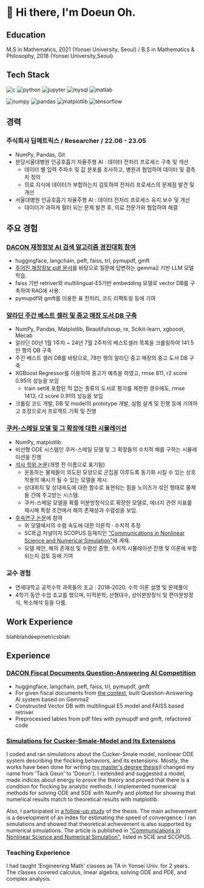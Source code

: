 # :wave: Hi there, I'm Doeun Oh.

## Education
M.S in Mathematics, 2021 (Yonsei University, Seoul) / B.S in Mathematics & Philosophy, 2018 (Yonsei University,Seoul)

## Tech Stack
![c](https://img.shields.io/badge/C-a8b9cc?style=flat-square&logo=c&logoColor=black) ![python](https://img.shields.io/badge/Python-3776ab?style=flat-square&logo=python&logoColor=white) ![jupyter](https://img.shields.io/badge/Jupyter-f37626?style=flat-square&logo=jupyter&logoColor=white) ![mysql](https://img.shields.io/badge/mysql-4479A1?style=flat-square&logo=mysql&logoColor=white) ![matlab](https://img.shields.io/badge/MATLAB-0076a8?style=flat-square&logo=mathworks&logoColor=white)

![numpy](https://img.shields.io/badge/NumPy-013243?style=flat-square&logo=numpy&logoColor=white) ![pandas](https://img.shields.io/badge/pandas-150458?style=flat-square&logo=pandas&logoColor=white) ![matplotlib](https://img.shields.io/badge/matplotlib-11557c?style=flat-square) ![tensorflow](https://img.shields.io/badge/TensorFlow-ff6f00?style=flat-square&logo=tensorflow&logoColor=white)

## 경력
### 주식회사 딥메트릭스 / Researcher / 22.06 - 23.05
- NumPy, Pandas, Git
- 분당서울대병원 인공호흡기 자율주행 AI : 데이터 전처리 프로세스 구축 및 개선
  - 데이터 별 입력 주파수 및 값 분포를 조사하고, 병원과 협업하여 데이터 및 결측치 정의
  - 의료 지식에 데이터가 부합하는지 검토하여 전처리 프로세스의 문제점 발견 및 개선
- 서울대병원 인공호흡기 자율주행 AI : 데이터 전처리 프로세스 유지 보수 및 개선
  - 데이터가 과하게 필터 되는 문제 발견 후, 의료 전문가와 협업하여 해결

## 주요 경험
### [DACON 재정정보 AI 검색 알고리즘 경진대회 참여](https://github.com/theNocturni/WASSUP-DACON-FinAI)
- huggingface, langchain, peft, faiss, trl, pymupdf, gmft
- [주어진 재정정보 pdf 문서](https://dacon.io/competitions/official/236295/overview/description)를 바탕으로 질문에 답변하는 gemma2 기반 LLM 모델 학습.
- faiss 기반 retriver와 multilingual-E5기반 embedding 모델로 vector DB를 구축하여 RAG에 사용.
- pymupdf와 gmft를 이용한 표 전처리, 코드 리팩토링 등에 기여

### [알라딘 주간 베스트 셀러 및 중고 매장 도서 DB 구축](https://github.com/kdt-3-second-Project/aladin_usedbook)
- NumPy, Pandas, Matplotlib, Beautifulsoup, re, Scikit-learn, xgboost, Mecab
- 알라딘 00년 1월 1주차 ~ 24년 7월 2주차의 베스트셀러 목록을 크롤링하여 141.5만 행의 DB 구축
- 주간 베스트 셀러 DB를 바탕으로, 78만 행의 알라딘 중고 매장의 중고 도서 DB 구축
- XGBoost Regressor를 이용하여 중고가 예측을 하였고, rmse 811, r2 score 0.95의 성능을 보임
  - train set에 포함된 적 없는 종류의 도서로 평가를 제한한 경우에도, rmse 1413, r2 score 0.91의 성능을 보임 
- 크롤링 코드 개발, DB 및 model의 prototype 개발, 실험 설계 및 진행 등에 기여하고 조장으로서 프로젝트 기획 및 진행

### [쿠커-스메일 모델 및 그 확장에 대한 시뮬레이션](https://github.com/doeun-235/Cucker-Smale-Model)
- NumPy, matplotlib
- 비선형 ODE 시스템인 쿠커-스메일 모델 및 그 확장들의 수치적 해를 구하는 시뮬레이션을 진행
- [석사 학위 논문](http://www.riss.kr/search/detail/DetailView.do?p_mat_type=be54d9b8bc7cdb09&control_no=c40c7fb1b28114ebffe0bdc3ef48d419)(개명 전 이름으로 표기됨)
  - 운동하는 물체들이 의도된 모양으로 군집을 이루도록 동기화 시킬 수 있는 상호작용의 예시가 될 수 있는 모델을 제시.
  - 상대위치 및 상대속도에 대한 함수로 표현되는 힘을 노이즈가 섞인 형태로 물체들 간에 주고받는 시스템.
  - 쿠커-스메일 모델을 확률 미분방정식으로 확장한 모델로, 에너지 관련 지표를 제시해 특정 조건에서 해의 존재성과 수렴성을 보임.
- [후속연구 논문](https://arxiv.org/abs/2105.07353)에 참여
  - 위 모델에서의 수렴 속도에 대한 이론적 · 수치적 추정
  - SCIE급 저널이자 SCOPUS 등재지인 ["Communications in Nonlinear Science and Numerical Simulation"](https://www.sciencedirect.com/science/article/pii/S1007570422001265?dgcid=coauthor)에 게재.
  - 모델 제안, 해의 존재성 및 수렴성 증명, 수치적 시뮬레이션 진행 및 이론에 부합되는지 검토 등에 기여

### 교수 경험
- 연세대학교 공학수학 과목들의 조교 : 2018-2020. 수학 이론 설명 및 문제풀이
- 4학기 동안 수업 조교를 했으며, 미적분학, 선형대수, 상미분방정식 및 편미분방정식, 복소해석 등을 다룸.

## Work Experience
blahblahdeepmetricsblah

## Experience
### [DACON Fiscal Documents Question-Answering AI Competition](https://github.com/theNocturni/WASSUP-DACON-FinAI)
- huggingface, langchain, peft, faiss, trl, pymupdf, gmft
- For given fiscal documents from [the contest](https://dacon.io/competitions/official/236295/overview/description), built Question-Answering AI system based on Gemma2
- Constructed Vector DB with multilingual E5 model and FAISS based retriver
- Preprocessed tables from pdf files with pymupdf and gmft, refactored code

### [Simulations for Cucker-Smale-Model and Its Extensions](https://github.com/doeun-235/Cucker-Smale-Model)
I coded and ran simulations about the Cucker-Smale model, nonlinear ODE system describing the flocking behaviors, and its extensions. Mostly, the works have been done for writing [my master's degree thesis](http://www.riss.kr/search/detail/DetailView.do?p_mat_type=be54d9b8bc7cdb09&control_no=c40c7fb1b28114ebffe0bdc3ef48d419)(I changed my name from 'Tack Geun' to 'Doeun'). I extended and suggested a model, made indices about energy to prove the theory and proved that there is a condition for flocking by analytic methods. I implemented numerical methods for solving ODE and SDE with NumPy and plotted for showing that numerical results match to theoretical results with matplotlib.

Also, I participated in [a follow-up study](https://arxiv.org/abs/2105.07353) of the thesis. The main achievement is a development of an index for estimating the speed of convergence. I ran simulations and showed that theoretical achievement is also supported by numerical simulations. The article is published in ["Communications in Nonlinear Science and Numerical Simulation"](https://www.sciencedirect.com/science/article/pii/S1007570422001265?dgcid=coauthor), listed in SCIE and SCOPUS. 

### Teaching Experience
I had taught 'Engineering Math' classes as TA in Yonsei Univ. for 2 years. The classes covered calculus, linear algebra, solving ODE and PDE, and complex analysis. 

<!--
**neulbo-187/neulbo-187** is a ✨ _special_ ✨ repository because its `README.md` (this file) appears on your GitHub profile.

Here are some ideas to get you started:

- 🔭 I’m currently working on ...
- 🌱 I’m currently learning ...
- 👯 I’m looking to collaborate on ...
- 🤔 I’m looking for help with ...
- 💬 Ask me about ...
- 📫 How to reach me: ...
- 😄 Pronouns: ...
- ⚡ Fun fact: ...
-->
